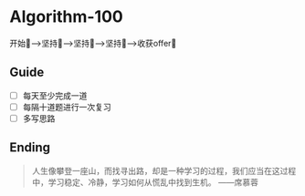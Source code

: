 # Algorithm-100

开始🎊-->坚持🎯-->坚持🎯-->坚持🎯-->收获offer🎉

## Guide

- [ ] 每天至少完成一道
- [ ] 每隔十道题进行一次复习
- [ ] 多写思路

## Ending

>人生像攀登一座山，而找寻出路，却是一种学习的过程，我们应当在这过程中，学习稳定、冷静，学习如何从慌乱中找到生机。
>——席慕蓉
